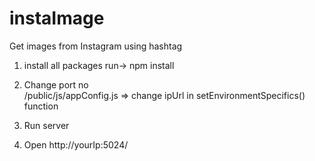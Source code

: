 # instaImage
Get images from Instagram using hashtag 

1. install all packages
 run-> npm install
2. Change port no  
  /public/js/appConfig.js => change ipUrl in setEnvironmentSpecifics() function

3. Run server 
4. Open http://yourIp:5024/

